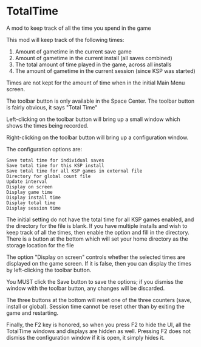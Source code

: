# TotalTime
A mod to keep track of all the time you spend in the game

This mod will keep track of the following times:

1.  Amount of gametime in the current save game
2.  Amount of gametime in the current install (all saves combined)
3.  The total amount of time played in the game, across all installs
4.  The amount of gametime in the current session (since KSP was started)

Times are not kept for the amount of time when in the initial Main Menu screen.

The toolbar button is only available in the Space Center.  The toolbar button is fairly obvious, it says "Total Time"

Left-clicking on the toolbar button will bring up a small window which shows the times being recorded.  

Right-clicking on the toolbar button will bring up a configuration window.

The configuration options are:

	Save total time for individual saves
	Save total time for this KSP install
	Save total time for all KSP games in external file
	Directory for global count file
	Update interval
	Display on screen
	Display game time
	Display install time
	Display total time
	Display session time

The initial setting do not have the total time for all KSP games enabled, and the directory for 
the file is blank.  If you have multiple installs and wish to keep track of all the times, then 
enable the option and fill in the directory.  There is a button at the bottom which will set 
your home directory as the storage location for the file

The option "Display on screen" controls whether the selected times are displayed on the game screen.  If it is false, 
then you can display the times by left-clicking the toolbar button.

You MUST click the Save button to save the options; if you dismiss the window with the toolbar button,
any changes will be discarded.

The three buttons at the bottom will reset one of the three counters (save, install or global).  Session time cannot
be reset other than by exiting the game and restarting.

Finally, the F2 key is honored, so when you press F2 to hide the UI, all the TotalTime windows and displays are hidden as 
well.  Pressing F2 does not dismiss the configuration window if it is open, it simply hides it.